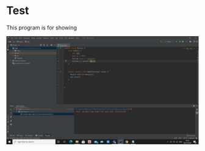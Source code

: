 # Test

This program is for showing



![alt text](https://github.com/Saatvik014/Language-Basics/blob/Switch/Exercise%202.png)


